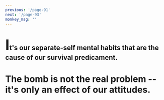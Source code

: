 ```yaml
---
previous: '/page-91'
next: '/page-93'
monkey_msg: ''
---
```


## <span style="font-size:47px;">I</span>t's our separate-self mental habits that are the cause of our survival predicament.
# The bomb is not the real problem -- it's only an effect of our attitudes.
